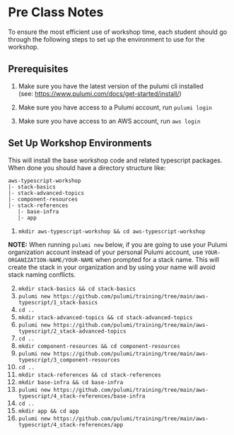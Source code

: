# Pre Class Notes
To ensure the most efficient use of workshop time, each student should go through the following steps to set up the environment to use for the workshop.

## Prerequisites
1. Make sure you have the latest version of the pulumi cli installed  
(see: https://www.pulumi.com/docs/get-started/install/)

1. Make sure you have access to a Pulumi account, run `pulumi login`
1. Make sure you have access to an AWS account, run `aws login`

## Set Up Workshop Environments
This will install the base workshop code and related typescript packages. 
When done you should have a directory structure like:
```
aws-typescript-workshop
|- stack-basics
|- stack-advanced-topics
|- component-resources
|- stack-references
   |- base-infra
   |- app
```

1. `mkdir aws-typescript-workshop && cd aws-typescript-workshop`

**NOTE:** When running `pulumi new` below, if you are going to use your Pulumi organization account instead of your personal Pulumi account, use `YOUR-ORGANIZATION-NAME/YOUR-NAME` when prompted for a stack name. This will create the stack in your organization and by using your name will avoid stack naming conflicts.

2. `mkdir stack-basics && cd stack-basics`
3. `pulumi new https://github.com/pulumi/training/tree/main/aws-typescript/1_stack-basics`
4. `cd ..`
5. `mkdir stack-advanced-topics && cd stack-advanced-topics`
6. `pulumi new https://github.com/pulumi/training/tree/main/aws-typescript/2_stack-advanced-topics`
7. `cd ..`
8. `mkdir component-resources && cd component-resources`
9. `pulumi new https://github.com/pulumi/training/tree/main/aws-typescript/3_component-resources`
10. `cd ..`
11. `mkdir stack-references && cd stack-references`
12. `mkdir base-infra && cd base-infra`
13. `pulumi new https://github.com/pulumi/training/tree/main/aws-typescript/4_stack-references/base-infra`
14. `cd ..`
15. `mkdir app && cd app`
16. `pulumi new https://github.com/pulumi/training/tree/main/aws-typescript/4_stack-references/app`

